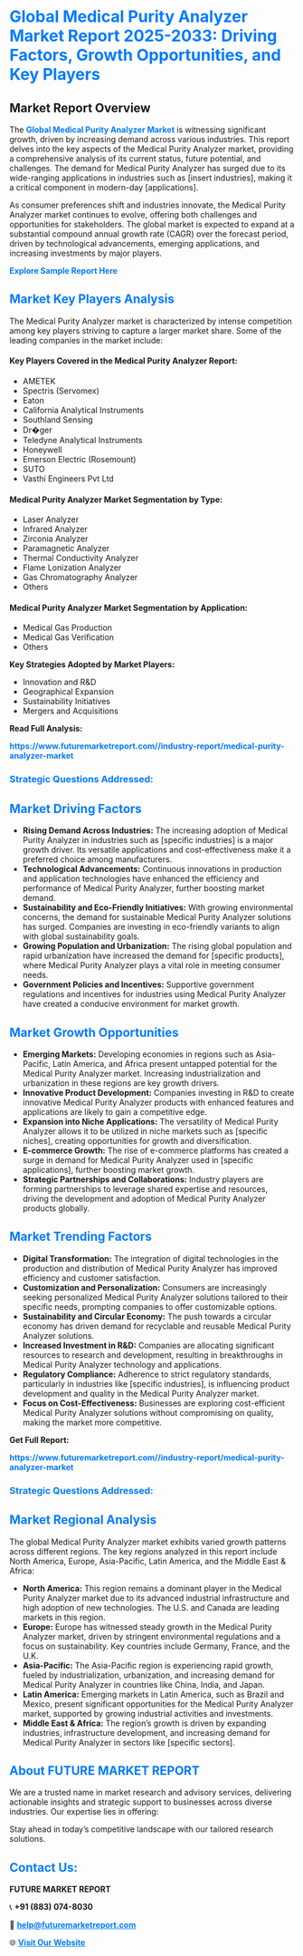 <h1 style="color: #007BFF;">Global Medical Purity Analyzer Market Report 2025-2033: Driving Factors, Growth Opportunities, and Key Players</h1>

<section id="overview">
<h2>Market Report Overview</h2>
<p>The <a href="https://www.futuremarketreport.com//industry-report/medical-purity-analyzer-market" style="color: #007BFF; text-decoration: none;"><strong>Global Medical Purity Analyzer Market</strong></a> is witnessing significant growth, driven by increasing demand across various industries. This report delves into the key aspects of the Medical Purity Analyzer market, providing a comprehensive analysis of its current status, future potential, and challenges. The demand for Medical Purity Analyzer has surged due to its wide-ranging applications in industries such as [insert industries], making it a critical component in modern-day [applications].</p>
<p>As consumer preferences shift and industries innovate, the Medical Purity Analyzer market continues to evolve, offering both challenges and opportunities for stakeholders. The global market is expected to expand at a substantial compound annual growth rate (CAGR) over the forecast period, driven by technological advancements, emerging applications, and increasing investments by major players.</p>
</section>

<section id="overview">
<p><a href="https://www.futuremarketreport.com//request-sample/reportId=79986" style="color: #007BFF; text-decoration: none;"><strong>Explore Sample Report Here</strong></a></p>
</section>

<section id="key-players">
<h2 style="color: #007BFF;">Market Key Players Analysis</h2>
<p>The Medical Purity Analyzer market is characterized by intense competition among key players striving to capture a larger market share. Some of the leading companies in the market include:</p>
<h4>Key Players Covered in the Medical Purity Analyzer Report:</h4>
<ul><li>AMETEK</li><li>Spectris (Servomex)</li><li>Eaton</li><li>California Analytical Instruments</li><li>Southland Sensing</li><li>Dr�ger</li><li>Teledyne Analytical Instruments</li><li>Honeywell</li><li>Emerson Electric (Rosemount)</li><li>SUTO</li><li>Vasthi Engineers Pvt Ltd</li></ul>
<h4>Medical Purity Analyzer Market Segmentation by Type:</h4>
<ul><li>Laser Analyzer</li><li>Infrared Analyzer</li><li>Zirconia Analyzer</li><li>Paramagnetic Analyzer</li><li>Thermal Conductivity Analyzer</li><li>Flame Lonization Analyzer</li><li>Gas Chromatography Analyzer</li><li>Others</li></ul>

<h4>Medical Purity Analyzer Market Segmentation by Application:</h4>
<ul><li>Medical Gas Production</li><li>Medical Gas Verification</li><li>Others</li></ul>
<p><strong>Key Strategies Adopted by Market Players:</strong></p>
<ul>
<li>Innovation and R&D</li>
<li>Geographical Expansion</li>
<li>Sustainability Initiatives</li>
<li>Mergers and Acquisitions</li>
</ul>
</section>

<section>
<p><strong>Read Full Analysis: </strong></p><a href="https://www.futuremarketreport.com//industry-report/medical-purity-analyzer-market" style="color: #007BFF; text-decoration: none;"><strong>https://www.futuremarketreport.com//industry-report/medical-purity-analyzer-market</strong></a>
<h3 style="color: #007BFF;">Strategic Questions Addressed:</h3>
</section>

<section id="driving-factors">
<h2 style="color: #007BFF;">Market Driving Factors</h2>
<ul>
<li><strong>Rising Demand Across Industries:</strong> The increasing adoption of Medical Purity Analyzer in industries such as [specific industries] is a major growth driver. Its versatile applications and cost-effectiveness make it a preferred choice among manufacturers.</li>
<li><strong>Technological Advancements:</strong> Continuous innovations in production and application technologies have enhanced the efficiency and performance of Medical Purity Analyzer, further boosting market demand.</li>
<li><strong>Sustainability and Eco-Friendly Initiatives:</strong> With growing environmental concerns, the demand for sustainable Medical Purity Analyzer solutions has surged. Companies are investing in eco-friendly variants to align with global sustainability goals.</li>
<li><strong>Growing Population and Urbanization:</strong> The rising global population and rapid urbanization have increased the demand for [specific products], where Medical Purity Analyzer plays a vital role in meeting consumer needs.</li>
<li><strong>Government Policies and Incentives:</strong> Supportive government regulations and incentives for industries using Medical Purity Analyzer have created a conducive environment for market growth.</li>
</ul>
</section>

<section id="growth-opportunities">
<h2 style="color: #007BFF;">Market Growth Opportunities</h2>
<ul>
<li><strong>Emerging Markets:</strong> Developing economies in regions such as Asia-Pacific, Latin America, and Africa present untapped potential for the Medical Purity Analyzer market. Increasing industrialization and urbanization in these regions are key growth drivers.</li>
<li><strong>Innovative Product Development:</strong> Companies investing in R&D to create innovative Medical Purity Analyzer products with enhanced features and applications are likely to gain a competitive edge.</li>
<li><strong>Expansion into Niche Applications:</strong> The versatility of Medical Purity Analyzer allows it to be utilized in niche markets such as [specific niches], creating opportunities for growth and diversification.</li>
<li><strong>E-commerce Growth:</strong> The rise of e-commerce platforms has created a surge in demand for Medical Purity Analyzer used in [specific applications], further boosting market growth.</li>
<li><strong>Strategic Partnerships and Collaborations:</strong> Industry players are forming partnerships to leverage shared expertise and resources, driving the development and adoption of Medical Purity Analyzer products globally.</li>
</ul>
</section>

<section id="trending-factors">
<h2 style="color: #007BFF;">Market Trending Factors</h2>
<ul>
<li><strong>Digital Transformation:</strong> The integration of digital technologies in the production and distribution of Medical Purity Analyzer has improved efficiency and customer satisfaction.</li>
<li><strong>Customization and Personalization:</strong> Consumers are increasingly seeking personalized Medical Purity Analyzer solutions tailored to their specific needs, prompting companies to offer customizable options.</li>
<li><strong>Sustainability and Circular Economy:</strong> The push towards a circular economy has driven demand for recyclable and reusable Medical Purity Analyzer solutions.</li>
<li><strong>Increased Investment in R&D:</strong> Companies are allocating significant resources to research and development, resulting in breakthroughs in Medical Purity Analyzer technology and applications.</li>
<li><strong>Regulatory Compliance:</strong> Adherence to strict regulatory standards, particularly in industries like [specific industries], is influencing product development and quality in the Medical Purity Analyzer market.</li>
<li><strong>Focus on Cost-Effectiveness:</strong> Businesses are exploring cost-efficient Medical Purity Analyzer solutions without compromising on quality, making the market more competitive.</li>
</ul>
</section>

<section>
<p><strong>Get Full Report: </strong></p><a href="https://www.futuremarketreport.com//industry-report/medical-purity-analyzer-market" style="color: #007BFF; text-decoration: none;"><strong>https://www.futuremarketreport.com//industry-report/medical-purity-analyzer-market</strong></a>
<h3 style="color: #007BFF;">Strategic Questions Addressed:</h3>
</section>


<section id="regional-analysis">
<h2 style="color: #007BFF;">Market Regional Analysis</h2>
<p>The global Medical Purity Analyzer market exhibits varied growth patterns across different regions. The key regions analyzed in this report include North America, Europe, Asia-Pacific, Latin America, and the Middle East & Africa:</p>
<ul>
<li><strong>North America:</strong> This region remains a dominant player in the Medical Purity Analyzer market due to its advanced industrial infrastructure and high adoption of new technologies. The U.S. and Canada are leading markets in this region.</li>
<li><strong>Europe:</strong> Europe has witnessed steady growth in the Medical Purity Analyzer market, driven by stringent environmental regulations and a focus on sustainability. Key countries include Germany, France, and the U.K.</li>
<li><strong>Asia-Pacific:</strong> The Asia-Pacific region is experiencing rapid growth, fueled by industrialization, urbanization, and increasing demand for Medical Purity Analyzer in countries like China, India, and Japan.</li>
<li><strong>Latin America:</strong> Emerging markets in Latin America, such as Brazil and Mexico, present significant opportunities for the Medical Purity Analyzer market, supported by growing industrial activities and investments.</li>
<li><strong>Middle East & Africa:</strong> The region’s growth is driven by expanding industries, infrastructure development, and increasing demand for Medical Purity Analyzer in sectors like [specific sectors].</li>
</ul>
</section>

<footer>
<h2 style="color: #007BFF;">About FUTURE MARKET REPORT</h2>
<p>We are a trusted name in market research and advisory services, delivering actionable insights and strategic support to businesses across diverse industries. Our expertise lies in offering:</p>

<p>Stay ahead in today’s competitive landscape with our tailored research solutions.</p>

<h2 style="color: #007BFF;">Contact Us:</h2>
<p><strong>FUTURE MARKET REPORT</strong></p>
<p>📞 <strong>+91 (883) 074-8030</strong></p>
<p>📧 <strong><a href="mailto:help@futuremarketreport.com" style="color: #007BFF;">help@futuremarketreport.com</a></strong></p>
<p>🌐 <strong><a href="https://www.futuremarketreport.com/" style="color: #007BFF;">Visit Our Website</a></strong></p>
</footer>